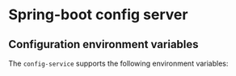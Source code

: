 # Spring-boot config server

## Configuration environment variables

The `config-service` supports the following environment variables:


